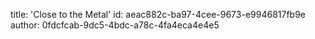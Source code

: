 title: 'Close to the Metal'
id: aeac882c-ba97-4cee-9673-e9946817fb9e
author: 0fdcfcab-9dc5-4bdc-a78c-4fa4eca4e4e5
